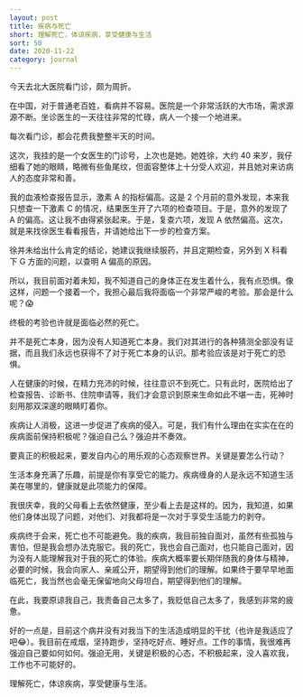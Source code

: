 ```yaml
---
layout: post
title: 疾病与死亡
short: 理解死亡，体谅疾病，享受健康与生活
sort: 50
date: 2020-11-22
category: journal
---
```


今天去北大医院看门诊，颇为周折。

在中国，对于普通老百姓，看病并不容易。医院是一个非常活跃的大市场，需求源源不断。坐诊医生的一天往往非常的忙碌，病人一个接一个地进来。

每次看门诊，都会花费我整整半天的时间。

这次，我挂的是一个女医生的门诊号，上次也是她。她姓徐，大约 40 来岁，我仔细看了她的眼睛，略微有些鱼尾纹，但面容整体上十分受人欢迎，并且她对来访病人的态度非常和善。

我的血液检查报告显示，激素 A 的指标偏高。这是 2 个月前的意外发现，本来我只想查一下激素 C 的情况，结果医生开了六项的检查项目。于是，意外的发现了 A 的偏高。这让我不由得紧张起来。于是，复查六项，发现 A 依然偏高。这次，就是来找徐医生看看报告，并请她给出下一步的检查方案。

徐并未给出什么肯定的结论，她建议我继续服药，并且定期检查，另外到 X 科看下 G 方面的问题，以查明 A 偏高的原因。

所以，我目前面对着未知，我不知道自己的身体正在发生着什么，我有点恐惧。像这样，问题一个接着一个，我担心最后我将面临一个非常严峻的考验。那会是什么呢？😱

终极的考验也许就是面临必然的死亡。

并不是死亡本身，因为没有人知道死亡本身。我们对其进行的各种猜测全部没有证据，而且我们永远也获得不了对于死亡本身的认识。那考验应该是对于死亡的恐惧。

人在健康的时候，在精力充沛的时候，往往意识不到死亡。只有此时，医院给出了检查报告、诊断书、住院申请等，我们才会意识到原来生命如此不堪一击，死神时刻用那双深邃的眼睛盯着你。

疾病让人消极，这进一步促进了疾病的侵入。可是，我们有什么理由在实实在在的疾病面前保持积极呢？强迫自己么？强迫并不奏效。

要真正的积极起来，要发自内心的用乐观的心态观察世界。关键是要怎么行动？

生活本身充满了乐趣，前提是你有享受它的能力。疾病缠身的人是永远不知道生活美在哪里的，健康就是此项能力的保障。

我很庆幸，我的父母看上去依然健康，至少看上去是这样的。因为，我知道，如果他们身体出现了问题，对他们、对我都将是一次对于享受生活能力的剥夺。

疾病终于会来，死亡也不可能避免。我的疾病，我目前独自面对，虽然有些孤独与害怕，但是我会想办法克服它。我的死亡，我也会自己面对，也只能自己面对，因为没有人能理解我对于我的死亡的体验。疾病大概率要长期伴随我的身体与精神，必要的时候，我会向家人、亲戚公开，期望得到他们的理解。如果终于要早早地面临死亡，我当然也会毫无保留地向父母坦白，期望得到他们的理解。

在此，我要原谅我自己，我责备自己太多了，我贬低自己太多了，我感到非常的疲惫。

好的一点是，目前这个病并没有对我当下的生活造成明显的干扰（也许是我适应了吧😂）。我目前在戒烟，坚持跑步，坚持吃好点、睡好点。工作的事情，我很难再强迫自己要如何如何。强迫无用，关键是积极的心态，不积极起来，没人喜欢我，工作也不可能好的。

理解死亡，体谅疾病，享受健康与生活。
